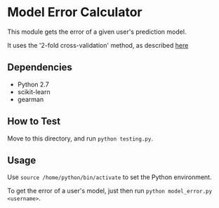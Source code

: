 Model Error Calculator
======================

This module gets the error of a given user's prediction model.

It uses the '2-fold cross-validation' method, as described [here](https://en.wikipedia.org/wiki/Cross-validation_%28statistics%29#2-fold_cross-validation)

Dependencies
------------

- Python 2.7
- scikit-learn
- gearman

How to Test
-----------

Move to this directory, and run `python testing.py`.

Usage
-----

Use `source /home/python/bin/activate` to set the Python environment.

To get the error of a user's model, just then run `python model_error.py <username>`.

